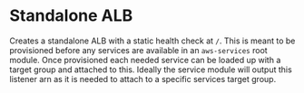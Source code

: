 # Standalone ALB  

Creates a standalone ALB with a static health check at `/`. This is meant to be provisioned before any services are available in an `aws-services` root module. Once provisioned each needed service can be loaded up with a target group and attached to this. Ideally the service module will output this listener arn as it is needed to attach to a specific services target group.
